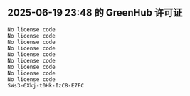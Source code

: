 ## 2025-06-19 23:48 的 GreenHub 许可证
```
No license code
No license code
No license code
No license code
No license code
No license code
No license code
No license code
No license code
SWs3-6Xkj-t0Hk-IzC8-E7FC
```
